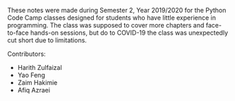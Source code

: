 These notes were made during Semester 2, Year 2019/2020 for the Python Code Camp classes designed for students who have little experience in programming. The class was supposed to cover more chapters and face-to-face hands-on sessions, but do to COVID-19 the class was unexpectedly cut short due to limitations.

Contributors:
* Harith Zulfaizal
* Yao Feng
* Zaim Hakimie
* Afiq Azraei

